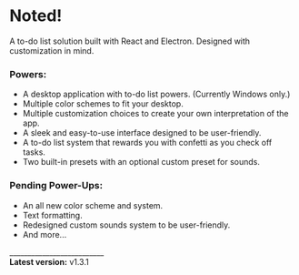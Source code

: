 # Noted!
A to-do list solution built with React and Electron. Designed with customization in mind.

### Powers:
- A desktop application with to-do list powers. (Currently Windows only.)
- Multiple color schemes to fit your desktop.
- Multiple customization choices to create your own interpretation of the app.
- A sleek and easy-to-use interface designed to be user-friendly.
- A to-do list system that rewards you with confetti as you check off tasks.
- Two built-in presets with an optional custom preset for sounds.

### Pending Power-Ups:
- An all new color scheme and system.
- Text formatting.
- Redesigned custom sounds system to be user-friendly.
- And more...

__________________________\
**Latest version:** v1.3.1
